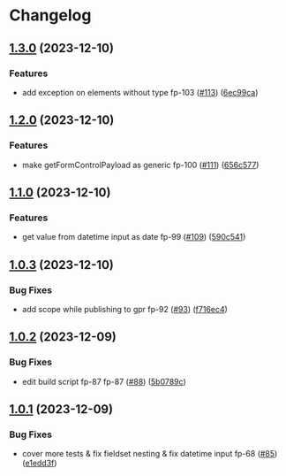 # Changelog

## [1.3.0](https://github.com/what1s1ove/form-payload/compare/1.2.0...1.3.0) (2023-12-10)


### Features

* add exception on elements without type fp-103 ([#113](https://github.com/what1s1ove/form-payload/issues/113)) ([6ec99ca](https://github.com/what1s1ove/form-payload/commit/6ec99ca6b7ab57cbb7a88562cd6e91effa698541))

## [1.2.0](https://github.com/what1s1ove/form-payload/compare/1.1.0...1.2.0) (2023-12-10)


### Features

* make getFormControlPayload as generic fp-100 ([#111](https://github.com/what1s1ove/form-payload/issues/111)) ([656c577](https://github.com/what1s1ove/form-payload/commit/656c57774b7a601b3a4e903e1219a0c3921346de))

## [1.1.0](https://github.com/what1s1ove/form-payload/compare/1.0.3...1.1.0) (2023-12-10)


### Features

* get value from datetime input as date fp-99 ([#109](https://github.com/what1s1ove/form-payload/issues/109)) ([590c541](https://github.com/what1s1ove/form-payload/commit/590c54161908e577cd579e64244cd9d8972955f4))

## [1.0.3](https://github.com/what1s1ove/form-payload/compare/1.0.2...1.0.3) (2023-12-10)


### Bug Fixes

* add scope while publishing to gpr fp-92 ([#93](https://github.com/what1s1ove/form-payload/issues/93)) ([f716ec4](https://github.com/what1s1ove/form-payload/commit/f716ec432e67e2d7a8584c914654c518d231bb4a))

## [1.0.2](https://github.com/what1s1ove/form-payload/compare/1.0.1...1.0.2) (2023-12-09)


### Bug Fixes

* edit build script fp-87 fp-87 ([#88](https://github.com/what1s1ove/form-payload/issues/88)) ([5b0789c](https://github.com/what1s1ove/form-payload/commit/5b0789c78d0a74d29a8205a53a4a0bd660823178))

## [1.0.1](https://github.com/what1s1ove/form-payload/compare/v1.0.0...1.0.1) (2023-12-09)


### Bug Fixes

* cover more tests & fix fieldset nesting & fix datetime input fp-68 ([#85](https://github.com/what1s1ove/form-payload/issues/85)) ([e1edd3f](https://github.com/what1s1ove/form-payload/commit/e1edd3f69a6631284a37c3fb401f2ac6e0f0ebdf))
